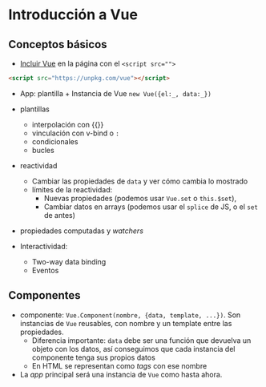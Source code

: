 # Introducción a Vue


## Conceptos básicos

- [Incluir Vue](https://vuejs.org/v2/guide/#Getting-Started) en la página con el `<script src="">`

```html
<script src="https://unpkg.com/vue"></script>
```

- App: plantilla  + Instancia de Vue `new Vue({el:_, data:_})`


- plantillas
    + interpolación con {{}}
    + vinculación con v-bind o `:`
    + condicionales
    + bucles
    
- reactividad
    + Cambiar las propiedades de `data` y ver cómo cambia lo mostrado
    + límites de la reactividad: 
        + Nuevas propiedades (podemos usar `Vue.set` o `this.$set`), 
        + Cambiar datos en arrays (podemos usar el `splice` de JS, o el `set` de antes)
- propiedades computadas y *watchers*
- Interactividad:
    + Two-way data binding
    + Eventos

## Componentes

- componente: `Vue.Component(nombre, {data, template, ...})`. Son instancias de `Vue` reusables, con nombre y un template entre las propiedades.
    + Diferencia importante: `data` debe ser una función que devuelva un objeto con los datos, así conseguimos que cada instancia del componente tenga sus propios datos    
    + En HTML se representan como *tags* con ese nombre
- La *app* principal será una instancia de `Vue` como hasta ahora.


